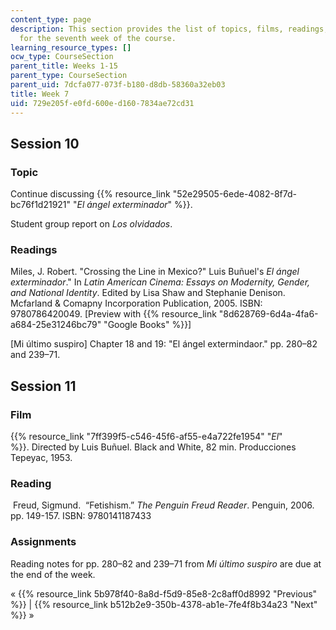 ```yaml
---
content_type: page
description: This section provides the list of topics, films, readings, and assignments
  for the seventh week of the course.
learning_resource_types: []
ocw_type: CourseSection
parent_title: Weeks 1-15
parent_type: CourseSection
parent_uid: 7dcfa077-073f-b180-d8db-58360a32eb03
title: Week 7
uid: 729e205f-e0fd-600e-d160-7834ae72cd31
---
```


Session 10
----------

### Topic

Continue discussing {{% resource_link "52e29505-6ede-4082-8f7d-bc76f1d21921" "_El ángel exterminador_" %}}.

Student group report on _Los olvidados_.

### Readings

Miles, J. Robert. "Crossing the Line in Mexico?" Luis Buñuel's _El ángel exterminador_." In _Latin American Cinema: Essays on Modernity, Gender, and National Identity_. Edited by Lisa Shaw and Stephanie Denison. Mcfarland & Comapny Incorporation Publication, 2005. ISBN: 9780786420049. \[Preview with {{% resource_link "8d628769-6d4a-4fa6-a684-25e31246bc79" "Google Books" %}}\]

\[Mi último suspiro\] Chapter 18 and 19: "El ángel extermindaor." pp. 280–82 and 239–71.

Session 11
----------

### Film

{{% resource_link "7ff399f5-c546-45f6-af55-e4a722fe1954" "_El_" %}}. Directed by Luis Buñuel. Black and White, 82 min. Producciones Tepeyac, 1953.

### Reading

 Freud, Sigmund.  “Fetishism.” _The Penguin Freud Reader_. Penguin, 2006. pp. 149-157. ISBN: 9780141187433

### Assignments

Reading notes for pp. 280–82 and 239–71 from _Mi último suspiro_ are due at the end of the week.

« {{% resource_link 5b978f40-8a8d-f5d9-85e8-2c8aff0d8992 "Previous" %}} | {{% resource_link b512b2e9-350b-4378-ab1e-7fe4f8b34a23 "Next" %}} »